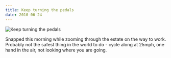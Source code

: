 ```yaml
---
title: Keep turning the pedals
date: 2010-06-24
---
```


![Keep turning the pedals](https://source.unsplash.com/di8ognBauG0/1600x900)

Snapped this morning while zooming through the estate on the way to work. Probably not the safest thing in the world to do - cycle along at 25mph, one hand in the air, not looking where you are going.